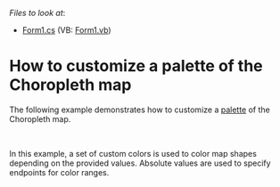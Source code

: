 <!-- default file list -->
*Files to look at*:

* [Form1.cs](./CS/Dashboard_ChoroplethMapCustomPalette/Form1.cs) (VB: [Form1.vb](./VB/Dashboard_ChoroplethMapCustomPalette/Form1.vb))
<!-- default file list end -->
# How to customize a palette of the Choropleth map


<p>The following example demonstrates how to customize a <a href="http://documentation.devexpress.com/#Dashboard/CustomDocument16486">palette</a> of the Choropleth map.</p>
<br />
<p>In this example, a set of custom colors is used to color map shapes depending on the provided values. Absolute values are used to specify endpoints for color ranges.</p>

<br/>


